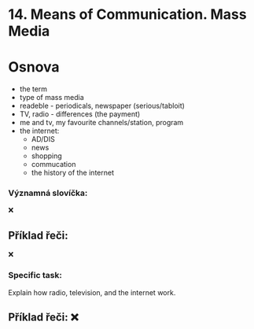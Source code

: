 # 14. Means of Communication. Mass Media

# Osnova

* the term
* type of mass media
* readeble - periodicals, newspaper (serious/tabloit)
* TV, radio - differences (the payment)
* me and tv, my favourite channels/station, program
* the internet:
  * AD/DIS
  * news
  * shopping
  * commucation
  * the history of the internet

### Významná slovíčka:
❌
  
## Příklad řeči:
❌
  
  
### Specific task:
Explain how radio, television, and the internet work.

## Příklad řeči: ❌